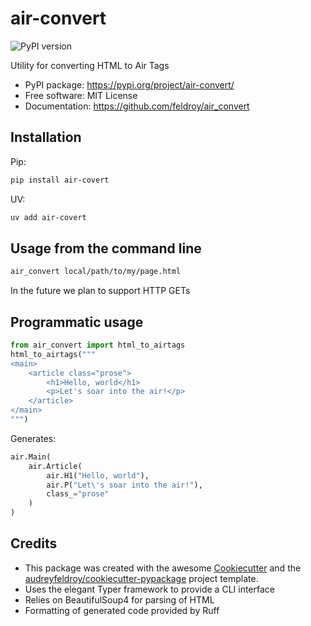 # air-convert

![PyPI version](https://img.shields.io/pypi/v/air-convert.svg)

Utility for converting HTML to Air Tags

* PyPI package: https://pypi.org/project/air-convert/
* Free software: MIT License
* Documentation: https://github.com/feldroy/air_convert

## Installation

Pip:

```sh
pip install air-covert
```

UV:

```sh
uv add air-covert
```


## Usage from the command line

```sh
air_convert local/path/to/my/page.html
```

In the future we plan to support HTTP GETs

## Programmatic usage


```python
from air_convert import html_to_airtags
html_to_airtags("""
<main>
    <article class="prose">
        <h1>Hello, world</h1>
        <p>Let's soar into the air!</p>
    </article>
</main>
""")
```

Generates:

```python
air.Main(
    air.Article(
        air.H1("Hello, world"),
        air.P("Let\'s soar into the air!"),
        class_="prose"
    )
)
```

## Credits

- This package was created with the awesome [Cookiecutter](https://github.com/audreyfeldroy/cookiecutter) and the [audreyfeldroy/cookiecutter-pypackage](https://github.com/audreyfeldroy/cookiecutter-pypackage) project template.
- Uses the elegant Typer framework to provide a CLI interface
- Relies on BeautifulSoup4 for parsing of HTML
- Formatting of generated code provided by Ruff

